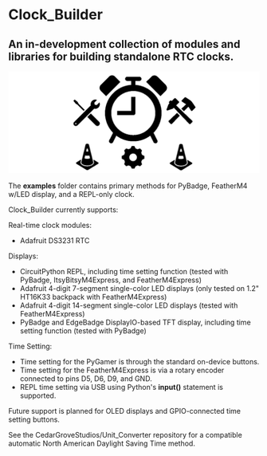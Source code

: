 # Clock_Builder
 
## An in-development collection of modules and libraries for building standalone RTC clocks.

![Clock_Builder](https://github.com/CedarGroveStudios/Clock_Builder/blob/master/clock_builder.png)

The __examples__ folder contains primary methods for PyBadge, FeatherM4 w/LED display, and a REPL-only clock.

Clock_Builder currently supports:

Real-time clock modules:
- Adafruit DS3231 RTC

Displays:
- CircuitPython REPL, including time setting function (tested with PyBadge, ItsyBitsyM4Express, and FeatherM4Express)
- Adafruit 4-digit 7-segment single-color LED displays (only tested on 1.2" HT16K33 backpack with FeatherM4Express)
- Adafruit 4-digit 14-segment single-color LED displays (tested with FeatherM4Express)
- PyBadge and EdgeBadge DisplayIO-based TFT display, including time setting function (tested with PyBadge)

Time Setting:
- Time setting for the PyGamer is through the standard on-device buttons. 
- Time setting for the FeatherM4Express is via a rotary encoder connected to pins D5, D6, D9, and GND. 
- REPL time setting via USB using Python's __input()__ statement is supported.

Future support is planned for OLED displays and GPIO-connected time setting buttons.

See the CedarGroveStudios/Unit_Converter repository for a compatible automatic North American Daylight Saving Time method.
 

